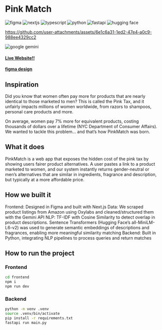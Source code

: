 # Pink Match

![figma](https://img.shields.io/badge/Figma-F24E1E?style=for-the-badge&logo=figma&logoColor=white)
![nextjs](https://img.shields.io/badge/next%20js-000000?style=for-the-badge&logo=nextdotjs&logoColor=white)
![typescript](https://img.shields.io/badge/TypeScript-007ACC?style=for-the-badge&logo=typescript&logoColor=white)
![python](https://img.shields.io/badge/Python-FFD43B?style=for-the-badge&logo=python&logoColor=blue)
![fastapi](https://img.shields.io/badge/fastapi-109989?style=for-the-badge&logo=FASTAPI&logoColor=white)
![hugging face](https://img.shields.io/badge/-HuggingFace-FDEE21?style=for-the-badge&logo=HuggingFace&logoColor=black)

https://github.com/user-attachments/assets/6e1c6a31-1ed2-47e4-a0c9-988ee4329cc2

![google gemini](https://img.shields.io/badge/Google%20Gemini-8E75B2?style=for-the-badge&logo=googlegemini&logoColor=white)

#### [Live Website!!](https://pinkmatch.sunray4.hackclub.app/)

#### [figma design](https://www.figma.com/design/znHjr90pu3uQtFkug199cu/PinkMatch--TechNova-2025?node-id=7-115&t=7BseKiNO2oPQBejD-0)
## Inspiration
Did you know that women often pay more for products that are nearly identical to those marketed to men? This is called the Pink Tax, and it unfairly impacts millions of women worldwide, from razors to shampoos, personal care products and more.

On average, women pay 7% more for equivalent products, costing thousands of dollars over a lifetime (NYC Department of Consumer Affairs). We wanted to tackle this problem... and that’s how PinkMatch was born.

## What it does
PinkMatch is a web app that exposes the hidden cost of the pink tax by showing users fairer product alternatives. A user pastes a link to a product marketed to women, and our system instantly returns gender-neutral or men’s alternatives that are similar in ingredients, fragrance and description, but typically at a more affordable price.

## How we built it
Frontend: Designed in Figma and built with Next.js
Data: We scraped product listings from Amazon using Oxylabs and cleaned/structured them with the Gemini API
NLP: TF-IDF with Cosine Similarity to detect overlap in product descriptions. Sentence Transformers (Hugging Face’s all-MiniLM-L6-v2) was used to generate semantic embeddings of descriptions and fragrances, enabling more meaningful similarity matching
Backend: Built in Python, integrating NLP pipelines to process queries and return matches

## How to run the project

### Frontend
```bash
cd frontend
npm i
npm run dev
```

### Backend
```bash
python -m venv .venv
source .venv/bin/activate
pip install -r requirements.txt
fastapi run main.py
```

